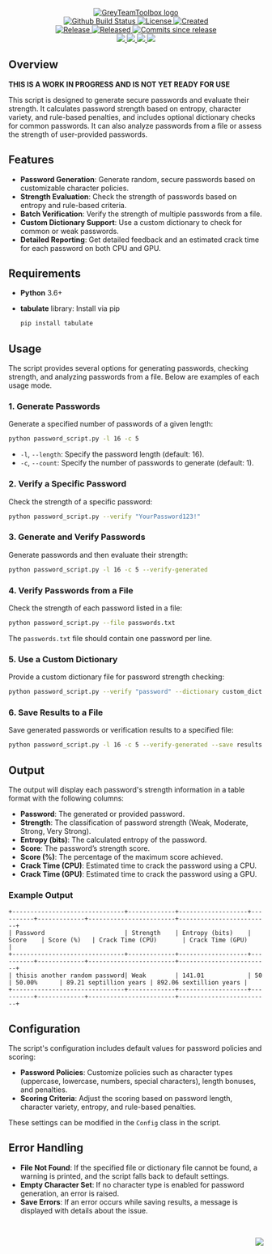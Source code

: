 <!-- markdownlint-disable -->
<p align="center">
    <a href="https://github.com/GreyTeamToolbox/">
        <img src="https://cdn.wolfsoftware.com/assets/images/github/organisations/greyteamtoolbox/black-and-white-circle-256.png" alt="GreyTeamToolbox logo" />
    </a>
    <br />
    <a href="https://github.com/GreyTeamToolbox/passwords-package/actions/workflows/cicd.yml">
        <img src="https://img.shields.io/github/actions/workflow/status/GreyTeamToolbox/passwords-package/cicd.yml?branch=master&label=build%20status&style=for-the-badge" alt="Github Build Status" />
    </a>
    <a href="https://github.com/GreyTeamToolbox/passwords-package/blob/master/LICENSE.md">
        <img src="https://img.shields.io/github/license/GreyTeamToolbox/passwords-package?color=blue&label=License&style=for-the-badge" alt="License">
    </a>
    <a href="https://github.com/GreyTeamToolbox/passwords-package">
        <img src="https://img.shields.io/github/created-at/GreyTeamToolbox/passwords-package?color=blue&label=Created&style=for-the-badge" alt="Created">
    </a>
    <br />
    <a href="https://github.com/GreyTeamToolbox/passwords-package/releases/latest">
        <img src="https://img.shields.io/github/v/release/GreyTeamToolbox/passwords-package?color=blue&label=Latest%20Release&style=for-the-badge" alt="Release">
    </a>
    <a href="https://github.com/GreyTeamToolbox/passwords-package/releases/latest">
        <img src="https://img.shields.io/github/release-date/GreyTeamToolbox/passwords-package?color=blue&label=Released&style=for-the-badge" alt="Released">
    </a>
    <a href="https://github.com/GreyTeamToolbox/passwords-package/releases/latest">
        <img src="https://img.shields.io/github/commits-since/GreyTeamToolbox/passwords-package/latest.svg?color=blue&style=for-the-badge" alt="Commits since release">
    </a>
    <br />
    <a href="https://github.com/GreyTeamToolbox/passwords-package/blob/master/.github/CODE_OF_CONDUCT.md">
        <img src="https://img.shields.io/badge/Code%20of%20Conduct-blue?style=for-the-badge" />
    </a>
    <a href="https://github.com/GreyTeamToolbox/passwords-package/blob/master/.github/CONTRIBUTING.md">
        <img src="https://img.shields.io/badge/Contributing-blue?style=for-the-badge" />
    </a>
    <a href="https://github.com/GreyTeamToolbox/passwords-package/blob/master/.github/SECURITY.md">
        <img src="https://img.shields.io/badge/Report%20Security%20Concern-blue?style=for-the-badge" />
    </a>
    <a href="https://github.com/GreyTeamToolbox/passwords-package/issues">
        <img src="https://img.shields.io/badge/Get%20Support-blue?style=for-the-badge" />
    </a>
</p>

## Overview

**THIS IS A WORK IN PROGRESS AND IS NOT YET READY FOR USE**

This script is designed to generate secure passwords and evaluate their strength. It calculates password strength based on entropy, character variety, and rule-based penalties, and includes optional dictionary checks for common passwords. It can also analyze passwords from a file or assess the strength of user-provided passwords.

## Features

- **Password Generation**: Generate random, secure passwords based on customizable character policies.
- **Strength Evaluation**: Check the strength of passwords based on entropy and rule-based criteria.
- **Batch Verification**: Verify the strength of multiple passwords from a file.
- **Custom Dictionary Support**: Use a custom dictionary to check for common or weak passwords.
- **Detailed Reporting**: Get detailed feedback and an estimated crack time for each password on both CPU and GPU.

## Requirements

- **Python** 3.6+
- **tabulate** library: Install via pip

  ```bash
  pip install tabulate
  ```

## Usage

The script provides several options for generating passwords, checking strength, and analyzing passwords from a file. Below are examples of each usage mode.

### 1. Generate Passwords

Generate a specified number of passwords of a given length:

```bash
python password_script.py -l 16 -c 5
```

- `-l`, `--length`: Specify the password length (default: 16).
- `-c`, `--count`: Specify the number of passwords to generate (default: 1).

### 2. Verify a Specific Password

Check the strength of a specific password:

```bash
python password_script.py --verify "YourPassword123!"
```

### 3. Generate and Verify Passwords

Generate passwords and then evaluate their strength:

```bash
python password_script.py -l 16 -c 5 --verify-generated
```

### 4. Verify Passwords from a File

Check the strength of each password listed in a file:

```bash
python password_script.py --file passwords.txt
```

The `passwords.txt` file should contain one password per line.

### 5. Use a Custom Dictionary

Provide a custom dictionary file for password strength checking:

```bash
python password_script.py --verify "password" --dictionary custom_dict.txt
```

### 6. Save Results to a File

Save generated passwords or verification results to a specified file:

```bash
python password_script.py -l 16 -c 5 --verify-generated --save results.txt
```

## Output

The output will display each password's strength information in a table format with the following columns:

- **Password**: The generated or provided password.
- **Strength**: The classification of password strength (Weak, Moderate, Strong, Very Strong).
- **Entropy (bits)**: The calculated entropy of the password.
- **Score**: The password’s strength score.
- **Score (%)**: The percentage of the maximum score achieved.
- **Crack Time (CPU)**: Estimated time to crack the password using a CPU.
- **Crack Time (GPU)**: Estimated time to crack the password using a GPU.

### Example Output

```plaintext
+-------------------------------+-------------+-------------------+----------+-------------+------------------------+-------------------------+
| Password                      | Strength    | Entropy (bits)    | Score    | Score (%)   | Crack Time (CPU)       | Crack Time (GPU)        |
+-------------------------------+-------------+-------------------+----------+-------------+------------------------+-------------------------+
| thisis another random password| Weak        | 141.01            | 50       | 50.00%      | 89.21 septillion years | 892.06 sextillion years |
+-------------------------------+-------------+-------------------+----------+-------------+------------------------+-------------------------+
```

## Configuration

The script's configuration includes default values for password policies and scoring:

- **Password Policies**: Customize policies such as character types (uppercase, lowercase, numbers, special characters), length bonuses, and penalties.
- **Scoring Criteria**: Adjust the scoring based on password length, character variety, entropy, and rule-based penalties.

These settings can be modified in the `Config` class in the script.

## Error Handling

- **File Not Found**: If the specified file or dictionary file cannot be found, a warning is printed, and the script falls back to default settings.
- **Empty Character Set**: If no character type is enabled for password generation, an error is raised.
- **Save Errors**: If an error occurs while saving results, a message is displayed with details about the issue.

<br />
<p align="right"><a href="https://wolfsoftware.com/"><img src="https://img.shields.io/badge/Created%20by%20Wolf%20on%20behalf%20of%20Wolf%20Software-blue?style=for-the-badge" /></a></p>
